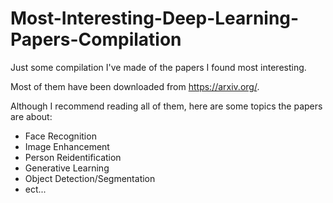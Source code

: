 # Most-Interesting-Deep-Learning-Papers-Compilation
Just some compilation I've made of the papers I found most interesting.

Most of them have been downloaded from  https://arxiv.org/.

Although I recommend reading all of them, here are some topics the papers are about:

- Face Recognition
- Image Enhancement
- Person Reidentification
- Generative Learning
- Object Detection/Segmentation
- ect...



